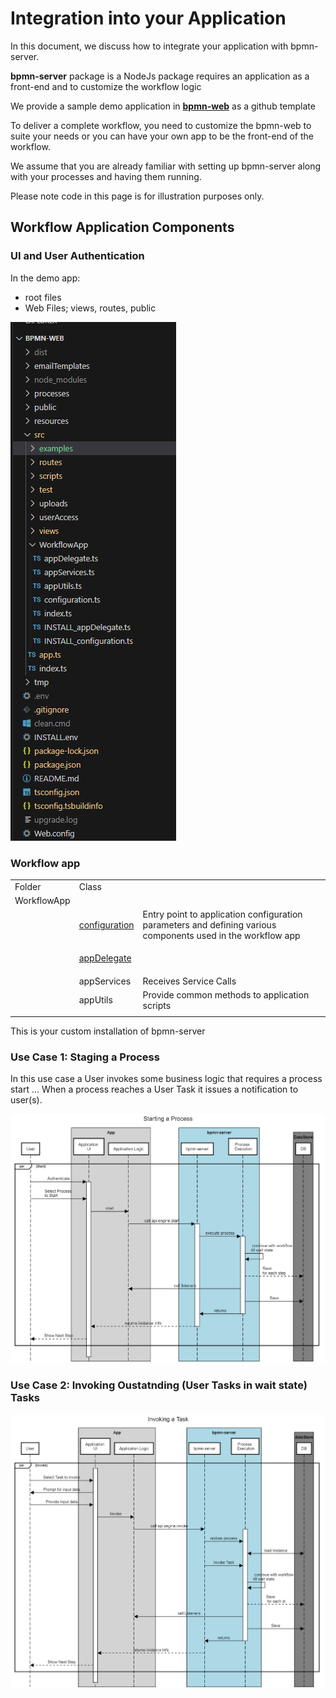 # Integration into your Application
In this document, we discuss how to integrate your application with bpmn-server.

**bpmn-server** package is a NodeJs package requires an application as a front-end and to customize the workflow logic

We provide a sample demo application in **[bpmn-web](https://github.com/bpmnServer/bpmn-web)** as a github template

To deliver a complete workflow, you need to customize the bpmn-web to suite your needs or you can have your own app to be the front-end of the workflow.

We assume that you are already familiar with setting up bpmn-server along with your processes and having them running.

Please note code in this page is for illustration purposes only.

## Workflow Application Components

### UI and User Authentication

In the demo app:

- root files
- Web Files; views, routes, public

![](images/bpmn-web-folders.png)

### Workflow app

<table>
<tr><td>Folder    </td><td>Class    </td><td>   </td></tr>
<tr><td>WorkflowApp    </td><td>    </td><td>   </td></tr>
<tr><td>    </td><td>

[configuration](api/classes/Configuration.md)

</td><td>
Entry point to application configuration parameters and defining various components used in the workflow app   
</td></tr>
<tr><td>    </td><td>

[appDelegate](api/classes/DefaultAppDelegate.md)

</td><td>   </td></tr>
<tr><td>    </td><td>appServices</td><td>Receives Service Calls  </td></tr>
<tr><td>    </td><td>appUtils</td><td>Provide common methods to application scripts   </td></tr>
<tr><td>    </td><td>    </td><td>   </td></tr>
</table>

This is your custom installation of bpmn-server 


### Use Case 1: Staging a Process
In this use case a User invokes some business logic that requires a process start ...
When a process reaches a User Task it issues a notification to user(s).

![](images/processStart.png)

### Use Case 2: Invoking Oustatnding (User Tasks in wait state) Tasks


![](images/InvokeTask.png)

